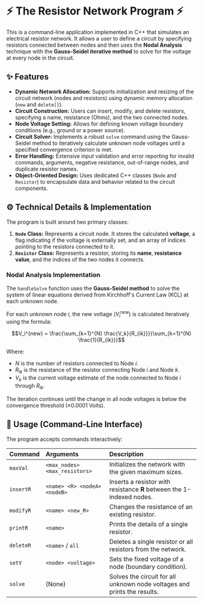 # ⚡ The Resistor Network Program ⚡

This is a command-line application implemented in C++ that simulates an electrical resistor network. It allows a user to define a circuit by specifying resistors connected between nodes and then uses the **Nodal Analysis** technique with the **Gauss-Seidel iterative method** to solve for the voltage at every node in the circuit.

## ✨ Features

* **Dynamic Network Allocation:** Supports initialization and resizing of the circuit network (nodes and resistors) using dynamic memory allocation (`new` and `delete[]`).
* **Circuit Construction:** Users can insert, modify, and delete resistors, specifying a name, resistance (Ohms), and the two connected nodes.
* **Node Voltage Setting:** Allows for defining known voltage boundary conditions (e.g., ground or a power source).
* **Circuit Solver:** Implements a robust `solve` command using the Gauss-Seidel method to iteratively calculate unknown node voltages until a specified convergence criterion is met.
* **Error Handling:** Extensive input validation and error reporting for invalid commands, arguments, negative resistance, out-of-range nodes, and duplicate resistor names.
* **Object-Oriented Design:** Uses dedicated C++ classes (`Node` and `Resistor`) to encapsulate data and behavior related to the circuit components.

## ⚙️ Technical Details & Implementation

The program is built around two primary classes:

1.  **`Node` Class:** Represents a circuit node. It stores the calculated **voltage**, a flag indicating if the voltage is externally set, and an array of indices pointing to the resistors connected to it.
2.  **`Resistor` Class:** Represents a resistor, storing its **name**, **resistance value**, and the indices of the two nodes it connects.

### Nodal Analysis Implementation

The `handleSolve` function uses the **Gauss-Seidel method** to solve the system of linear equations derived from Kirchhoff's Current Law (KCL) at each unknown node.

For each unknown node $i$, the new voltage ($V_i^{new}$) is calculated iteratively using the formula:

$$V_i^{new} = \frac{\sum_{k=1}^{N} \frac{V_k}{R_{ik}}}{\sum_{k=1}^{N} \frac{1}{R_{ik}}}$$

Where:
* $N$ is the number of resistors connected to Node $i$.
* $R_{ik}$ is the resistance of the resistor connecting Node $i$ and Node $k$.
* $V_k$ is the current voltage estimate of the node connected to Node $i$ through $R_{ik}$.

The iteration continues until the change in all node voltages is below the convergence threshold ($\pm 0.0001$ Volts).

## 🚀 Usage (Command-Line Interface)

The program accepts commands interactively:

| Command | Arguments | Description |
| :--- | :--- | :--- |
| `maxVal` | `<max_nodes> <max_resistors>` | Initializes the network with the given maximum sizes. |
| `insertR` | `<name> <R> <nodeA> <nodeB>` | Inserts a resistor with resistance **R** between the 1-indexed nodes. |
| `modifyR` | `<name> <new_R>` | Changes the resistance of an existing resistor. |
| `printR` | `<name>` | Prints the details of a single resistor. |
| `deleteR` | `<name>` / `all` | Deletes a single resistor or all resistors from the network. |
| `setV` | `<node> <voltage>` | Sets the fixed voltage of a node (boundary condition). |
| `solve` | (None) | Solves the circuit for all unknown node voltages and prints the results. |
